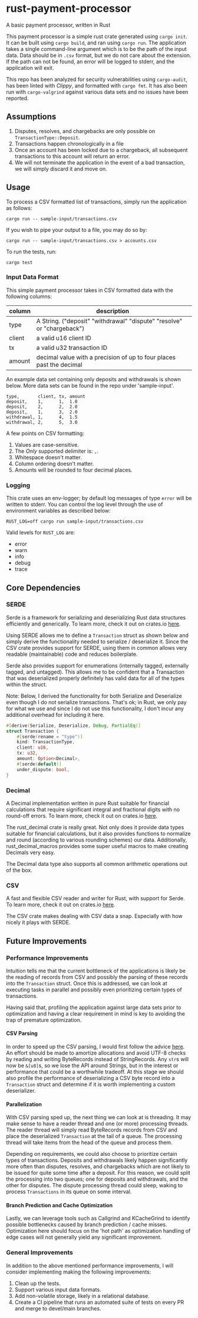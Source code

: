 # rust-payment-processor

A basic payment processor, written in Rust

This payment processor is a simple rust crate generated using `cargo init`.
It can be built using `cargo build`, and ran using `cargo run`. The application takes a single command-line argument
which is to be the path of the input data. Data should be in `.csv` format, but we do not care about the extension.
If the path can not be found, an error will be logged to stderr, and the application will exit.

This repo has been analyzed for security vulnerabilities using `cargo-audit`, has been linted with *Clippy*, and 
formatted with `cargo fmt`. It has also been run with `cargo-valgrind` against various data sets and no issues have been reported.

## Assumptions

1. Disputes, resolves, and chargebacks are only possible on `TransactionType::Deposit`.
2. Transactions happen chronologically in a file
3. Once an account has been locked due to a chargeback, all subsequent transactions to this account will return an error. 
4. We will not terminate the application in the event of a bad transaction, we will simply discard it and move on.

## Usage

To process a CSV formatted list of transactions, simply run the application as follows:
```shell
cargo run -- sample-input/transactions.csv
``` 

If you wish to pipe your output to a file, you may do so by: 
```shell
cargo run -- sample-input/transactions.csv > accounts.csv
``` 

To run the tests, run:
```shell
cargo test
```
### Input Data Format

This simple payment processor takes in CSV formatted data with the following columns:

|column|description                  |
|------|-----------------------------|
|type  |  A String. ("deposit"  "withdrawal" "dispute" "resolve" or "chargeback")|
|client| a valid u16 client ID       |
|tx    | a valid u32 transaction ID  |
|amount| decimal value with a precision of up to four places past the decimal|

An example data set containing only deposits and withdrawals is shown below. More data sets can be found in the 
repo under 'sample-input'.

```csv
type,       client, tx, amount
deposit,    1,      1,  1.0
deposit,    2,      2,  2.0
deposit,    1,      3,  2.0
withdrawal, 1,      4,  1.5
withdrawal, 2,      5,  3.0
```

A few points on CSV formatting: 
1. Values are case-sensitive.
2. The *Only* supported delimiter is: `,`.
3. Whitespace doesn't matter.
4. Column ordering doesn't matter.
5. Amounts will be rounded to four decimal places.

### Logging

This crate uses an env-logger; by default log messages of type `error` will be written to stderr. You can control the
log level through the use of environment variables as described below:
```shell
RUST_LOG=off cargo run sample-input/transactions.csv
```

Valid levels for `RUST_LOG` are: 
* error
* warn
* info
* debug
* trace

## Core Dependencies

### SERDE

Serde is a framework for serializing and deserializing Rust data structures efficiently and generically. To learn 
more, check it out on crates.io [here](https://crates.io/crates/serde).

Using SERDE allows me to define a `Transaction` struct as shown below and simply derive the functionality needed
to serialize / deserialize it. Since the CSV crate provides support for SERDE, using them in common allows very
readable (maintainable) code and reduces boilerplate. 

Serde also provides support for enumerations (internally tagged, externally tagged, and untagged). This allows me 
to be confident that a Transaction that was deserialized properly definitely has valid data for all of the types 
within the struct. 

Note: Below, I derived the functionality for both Serialize and Deserialize even though I do not serialize transactions.
That's ok; in Rust, we only pay for what we use and since I do not use this functionality, I don't incur any additional
overhead for including it here. 

```rust
#[derive(Serialize, Deserialize, Debug, PartialEq)]
struct Transaction {
    #[serde(rename = "type")]
    kind: TransactionType,
    client: u16,
    tx: u32,
    amount: Option<Decimal>,
    #[serde(default)]
    under_dispute: bool,
}
```

### Decimal

A Decimal implementation written in pure Rust suitable for financial calculations that require significant integral 
and fractional digits with no round-off errors. To learn more, check it out on crates.io
[here](https://crates.io/crates/rust_decimal).

The rust_decimal crate is really great. Not only does it provide data types suitable for financial calculations, but 
it also provides functions to normalize and round (according to various rounding schemes) our data. Additionally,
rust_decimal_macros provides some super useful macros to make creating Decimals very easy. 

The Decimal data type also supports all common arithmetic operations out of the box. 

### CSV

A fast and flexible CSV reader and writer for Rust, with support for Serde. To learn more, check it out on crates.io
[here](https://crates.io/crates/csv).

The CSV crate makes dealing with CSV data a snap. Especially with how nicely it plays with SERDE. 

## Future Improvements

### Performance Improvements

Intuition tells me that the current bottleneck of the applications is likely be the reading of records from CSV and 
possibly the parsing of these records into the `Transaction` struct. Once this is addressed, we can look at 
executing tasks in parallel and possibly even prioritizing certain types of transactions.

Having said that, profiling the application against large data sets prior to optimization and having a clear requirement
in mind is key to avoiding the trap of premature optimization. 

#### CSV Parsing

In order to speed up the CSV parsing, I would first follow the advice [here](https://docs.rs/csv/1.0.0/csv/tutorial/index.html#performance).
An effort should be made to amortize allocations and avoid UTF-8 checks by reading and writing ByteRecords instead of
StringRecords. Any `str`s will now be `&[u8]`s, so we lose the API around Strings, but in the interest or performance
that could be a worthwhile tradeoff. At this stage we should also profile the performance of deserializing a CSV byte
record into a `Transaction` struct and determine if it is worth implementing a custom deserializer. 

#### Parallelization 

With CSV parsing sped up, the next thing we can look at is threading. It may make sense to have a reader thread and one 
(or more) processing threads. The reader thread will simply read ByteRecords records from CSV and place the deserialized
`Transaction` at the tail of a queue. The processing thread will take items from the head of the queue and process them. 

Depending on requirements, we could also choose to prioritize certain types of transactions. Deposits and withdrawals 
likely happen significantly more often than disputes, resolves, and chargebacks which are not likely to be issued for 
quite some time after a deposit. For this reason, we could split the processing into two queues; one for deposits and 
withdrawals, and the other for disputes. The dispute processing thread could sleep, waking to process `Transactions` in
its queue on some interval. 

#### Branch Prediction and Cache Optimization 

Lastly, we can leverage tools such as Callgrind and KCacheGrind to identify possible bottlenecks caused by 
branch prediction / cache misses. Optimization here should focus on the 'hot path' as optimization handling of edge
cases will not generally yield any significant improvement. 

### General Improvements 

In addition to the above mentioned performance improvements, I will consider implementing making the following 
improvements: 

1. Clean up the tests.
2. Support various input data formats.
3. Add non-volatile storage, likely in a relational database.
4. Create a CI pipeline that runs an automated suite of tests on every PR and merge to devel/main branches. 
